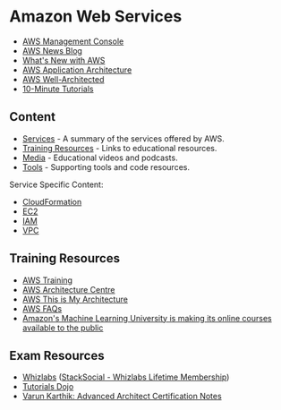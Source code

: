 # Amazon Web Services

* [AWS Management Console](https://console.aws.amazon.com/)
* [AWS News Blog](https://aws.amazon.com/blogs/aws/)
* [What's New with AWS](https://aws.amazon.com/new/)
* [AWS Application Architecture](https://aws.amazon.com/architecture/)
* [AWS Well-Architected](https://aws.amazon.com/architecture/well-architected/)
* [10-Minute Tutorials](https://aws.amazon.com/getting-started/tutorials/)

## Content

* [Services](/AWS/Services.md) - A summary of the services offered by AWS.
* [Training Resources](#training-resources) - Links to educational resources.
* [Media](/AWS/Media.md) - Educational videos and podcasts.
* [Tools](/AWS/Tools.md) - Supporting tools and code resources.

Service Specific Content:

* [CloudFormation](/AWS/CloudFormation.md)
* [EC2](/AWS/EC2.md)
* [IAM](/AWS/IAM.md)
* [VPC](/AWS/VPC.md)

## Training Resources

* [AWS Training](https://aws.amazon.com/training/)
* [AWS Architecture Centre](https://aws.amazon.com/architecture/)
* [AWS This is My Architecture](https://aws.amazon.com/this-is-my-architecture/)
* [AWS FAQs](https://aws.amazon.com/faqs/)
* [Amazon's Machine Learning University is making its online courses available to the public](https://www.amazon.science/latest-news/machine-learning-course-free-online-from-amazon-machine-learning-university)

## Exam Resources

* [Whizlabs](https://www.whizlabs.com/) ([StackSocial - Whizlabs Lifetime Membership](https://stacksocial.com/sales/whizlabs-lifetime-membership))
* [Tutorials Dojo](https://tutorialsdojo.com/)
* [Varun Karthik: Advanced Architect Certification Notes](https://github.com/vforvarun/AWS-SA-PRO-PREP)
